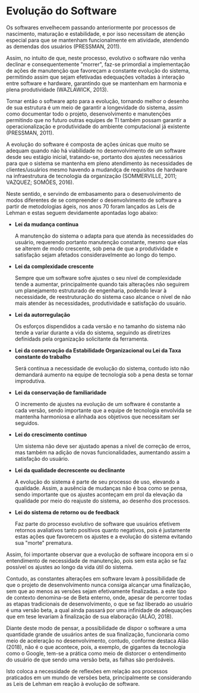 # Evolução do Software

Os softwares envelhecem passando anteriormente por processos de nascimento, maturação e estabilidade, e por isso necessitam de atenção especial para que se mantenham funcionalmente em atividade, atendendo as  demendas dos usuários (PRESSMAN, 2011).

Assim, no intuito de que, neste processo, evolutivo o software não venha declinar e consequentemente "morrer", faz-se primordial a implementação de ações de manutenção que favoreçam a constante evolução do sistema, permitindo assim que sejam efetivadas edequações voltadas à interação entre software e hardware, garantindo que se mantenham em harmonia e plena produtividade (WAZLAWICK, 2013).

Tornar então o software apto para a evolução, tornando melhor o desenho de sua estrutura é um meio de garantir a longevidade do sistema, assim como documentar todo o projeto, desenvolvimento e manutenções permitindo que no futuro outras equipes de TI também possam garantir a operacionalização e produtividade do ambiente computacional já existente (PRESSMAN, 2011).

A evolução do software é composta de ações únicas que muito se adequam quando não há viabilidade no desenvolvimento de um software desde seu estágio inicial, tratando-se, portanto dos ajustes necessários para que o sistema se mantenha em pleno atendimento às necessidades de clientes/usuários mesmo havendo a mudandça de requisitos de hardware na infraestrutura de tecnologia da organização (SOMMERVILLE, 2011; VAZQUEZ; SOMÕES, 2016).

Neste sentido, e servindo de embasamento para o desenvolvimento de modos diferentes de se compreender o desenvolvimento de software a partir de metodologias ágeis, nos anos 70 foram lançados as Leis de Lehman e estas seguem devidamente apontadas logo abaixo:

- **Lei da mudança contínua**

    A manutenção do sistema o adapta para que atenda às necessidades do usuário, requerendo portanto manutenção constante, mesmo que elas se alterem de modo crescente, sob pena de que a produtividade e satisfação sejam afetados consideravelmente ao longo do tempo.

- **Lei da complexidade crescente**

    Sempre que um software sofre ajustes o seu nível de complexidade tende a aumentar, principalmente quando tais alterações não seguirem um planejamento estruturado de engenharia, podendo levar à necessidade, de reestruturação do sistema caso alcance o nível de não mais atender às necessidades, produtividade e satisfação do usuário.

- **Lei da autorregulação**

    Os esforços dispendidos a cada versão e no tamanho do sistema não tende a variar durante a vida do sistema, seguindo as diretrizes definidads pela organização solicitante da ferramenta.

- **Lei da conservação da Estabilidade Organizacional ou Lei da Taxa constante do trabalho**

    Será contínua a necessidade de evolução do sistema, contudo isto não demandará aumento na equipe de tecnologia sob a pena desta se tornar improdutiva.

- **Lei da conservação de familiaridade**

    O incremento de ajustes na evolução de um software é constante a cada versão, sendo importante que a equipe de tecnologia envolvida se mantenha harmoniosa e alinhada aos objetivos que necessitam ser seguidos.

- **Lei do crescimento contínuo**

    Um sistema não deve ser ajustado apenas a nível de correção de erros, mas também na adição de novas funcionalidades, aumentando assim a satisfação do usuário.

- **Lei da qualidade decrescente ou declinante**

    A evolução do sistema é parte de seu processo de uso, elevando a qualidade. Assim, a ausência de mudanças não é boa como se pensa, sendo importante que os ajustes aconteçam em prol da elevação da qualidade por meio do reajuste do sistema, ao desenho dos processos.

- **Lei do sistema de retorno ou de feedback**

    Faz parte do processo evolutivo de software que usuários efetivem retornos avaliativos tanto positivos quanto negativos, pois é justamente estas ações que favorecem os ajustes e a evolução do sistema evitando sua "morte" prematura.

Assim, foi importante observar que a evolução de software incopora em si o entendimento de necessidade de manutenção, pois sem esta ação se faz possível os ajustes ao longo da vida útil do sistema.

Contudo, as constantes alterações em software levam à possibilidade de que o projeto de desenvolvimento nunca consiga alcançar uma finalização, sem que ao menos as versões sejam efetivamente finalizadas. a este tipo de contexto denomina-se de Beta enterno, onde, apesar de percorrer todas as etapas tradicionais de desenvolvimento, o que se faz liberado ao usuário é uma versão beta, a qual ainda passará por uma infinidade de adequações que em tese levariam à finalização de sua elaboração (ALÃO, 2018).

Diante deste modo de pensar, a possibilidade de dispor o software a uma quantidade grande de usuários antes de sua finalização, funcionaria como meio de aceleração no desenvolvimento, contudo, conforme destaca Alão (2018), não é o que acontece, pois, a exemplo, de gigantes da tecnologia como o Google, tem-se a prática como meio de distorcer o entendimento do usuário de que sendo uma versão beta, as falhas são perdoáveis.

Isto coloca a necessidade de reflexões em relação aos processos praticados em um mundo de versões beta, principalmente se considerando as Leis de Lehman em reação à evolução de software.
